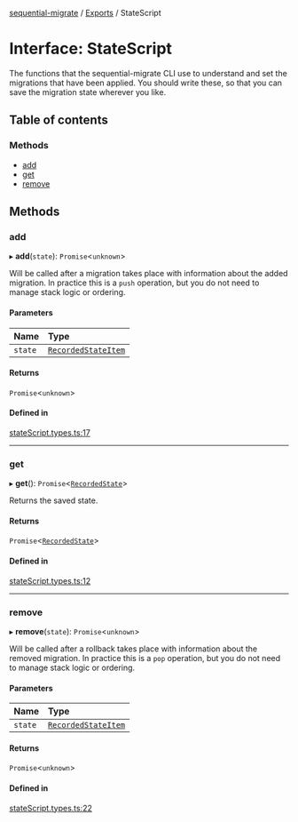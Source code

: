 [sequential-migrate](../README.md) / [Exports](../modules.md) / StateScript

# Interface: StateScript

The functions that the sequential-migrate CLI use to understand and set the migrations that have been applied. You should write these, so that you can save the migration state wherever you like.

## Table of contents

### Methods

- [add](StateScript.md#add)
- [get](StateScript.md#get)
- [remove](StateScript.md#remove)

## Methods

### add

▸ **add**(`state`): `Promise`<`unknown`\>

Will be called after a migration takes place with information about the added migration. In practice this is a `push` operation, but you do not need to manage stack logic or ordering.

#### Parameters

| Name | Type |
| :------ | :------ |
| `state` | [`RecordedStateItem`](RecordedStateItem.md) |

#### Returns

`Promise`<`unknown`\>

#### Defined in

[stateScript.types.ts:17](https://github.com/Ivo-Evans/sequential-migrate/blob/48e63f0/src/types/stateScript.types.ts#L17)

___

### get

▸ **get**(): `Promise`<[`RecordedState`](../modules.md#recordedstate)\>

Returns the saved state.

#### Returns

`Promise`<[`RecordedState`](../modules.md#recordedstate)\>

#### Defined in

[stateScript.types.ts:12](https://github.com/Ivo-Evans/sequential-migrate/blob/48e63f0/src/types/stateScript.types.ts#L12)

___

### remove

▸ **remove**(`state`): `Promise`<`unknown`\>

Will be called after a rollback takes place with information about the removed migration. In practice this is a `pop` operation, but you do not need to manage stack logic or ordering.

#### Parameters

| Name | Type |
| :------ | :------ |
| `state` | [`RecordedStateItem`](RecordedStateItem.md) |

#### Returns

`Promise`<`unknown`\>

#### Defined in

[stateScript.types.ts:22](https://github.com/Ivo-Evans/sequential-migrate/blob/48e63f0/src/types/stateScript.types.ts#L22)
